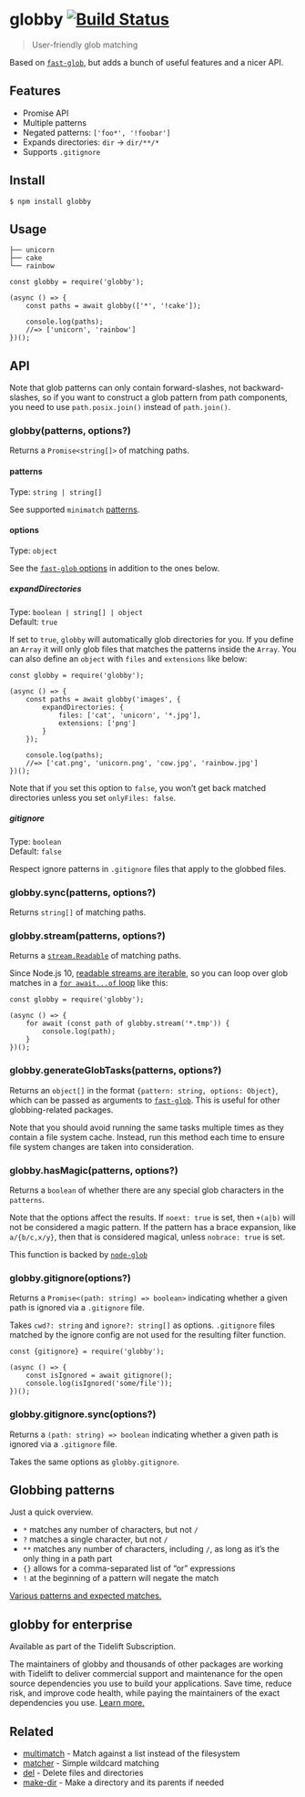 globby [![Build Status](https://travis-ci.org/sindresorhus/globby.svg?branch=master)](https://travis-ci.org/sindresorhus/globby)
================================================================================================================================

> User-friendly glob matching

Based on [`fast-glob`](https://github.com/mrmlnc/fast-glob), but adds a bunch of useful features and a nicer API.

Features
--------

-   Promise API
-   Multiple patterns
-   Negated patterns: `['foo*', '!foobar']`
-   Expands directories: `dir` → `dir/**/*`
-   Supports `.gitignore`

Install
-------

    $ npm install globby

Usage
-----

    ├── unicorn
    ├── cake
    └── rainbow

    const globby = require('globby');

    (async () => {
        const paths = await globby(['*', '!cake']);

        console.log(paths);
        //=> ['unicorn', 'rainbow']
    })();

API
---

Note that glob patterns can only contain forward-slashes, not backward-slashes, so if you want to construct a glob pattern from path components, you need to use `path.posix.join()` instead of `path.join()`.

### globby(patterns, options?)

Returns a `Promise<string[]>` of matching paths.

#### patterns

Type: `string | string[]`

See supported `minimatch` [patterns](https://github.com/isaacs/minimatch#usage).

#### options

Type: `object`

See the [`fast-glob` options](https://github.com/mrmlnc/fast-glob#options-1) in addition to the ones below.

##### expandDirectories

Type: `boolean | string[] | object`  
Default: `true`

If set to `true`, `globby` will automatically glob directories for you. If you define an `Array` it will only glob files that matches the patterns inside the `Array`. You can also define an `object` with `files` and `extensions` like below:

    const globby = require('globby');

    (async () => {
        const paths = await globby('images', {
            expandDirectories: {
                files: ['cat', 'unicorn', '*.jpg'],
                extensions: ['png']
            }
        });

        console.log(paths);
        //=> ['cat.png', 'unicorn.png', 'cow.jpg', 'rainbow.jpg']
    })();

Note that if you set this option to `false`, you won’t get back matched directories unless you set `onlyFiles: false`.

##### gitignore

Type: `boolean`  
Default: `false`

Respect ignore patterns in `.gitignore` files that apply to the globbed files.

### globby.sync(patterns, options?)

Returns `string[]` of matching paths.

### globby.stream(patterns, options?)

Returns a [`stream.Readable`](https://nodejs.org/api/stream.html#stream_readable_streams) of matching paths.

Since Node.js 10, [readable streams are iterable](https://nodejs.org/api/stream.html#stream_readable_symbol_asynciterator), so you can loop over glob matches in a [`for await...of` loop](https://developer.mozilla.org/en-US/docs/Web/JavaScript/Reference/Statements/for-await...of) like this:

    const globby = require('globby');

    (async () => {
        for await (const path of globby.stream('*.tmp')) {
            console.log(path);
        }
    })();

### globby.generateGlobTasks(patterns, options?)

Returns an `object[]` in the format `{pattern: string, options: Object}`, which can be passed as arguments to [`fast-glob`](https://github.com/mrmlnc/fast-glob). This is useful for other globbing-related packages.

Note that you should avoid running the same tasks multiple times as they contain a file system cache. Instead, run this method each time to ensure file system changes are taken into consideration.

### globby.hasMagic(patterns, options?)

Returns a `boolean` of whether there are any special glob characters in the `patterns`.

Note that the options affect the results. If `noext: true` is set, then `+(a|b)` will not be considered a magic pattern. If the pattern has a brace expansion, like `a/{b/c,x/y}`, then that is considered magical, unless `nobrace: true` is set.

This function is backed by [`node-glob`](https://github.com/isaacs/node-glob#globhasmagicpattern-options)

### globby.gitignore(options?)

Returns a `Promise<(path: string) => boolean>` indicating whether a given path is ignored via a `.gitignore` file.

Takes `cwd?: string` and `ignore?: string[]` as options. `.gitignore` files matched by the ignore config are not used for the resulting filter function.

    const {gitignore} = require('globby');

    (async () => {
        const isIgnored = await gitignore();
        console.log(isIgnored('some/file'));
    })();

### globby.gitignore.sync(options?)

Returns a `(path: string) => boolean` indicating whether a given path is ignored via a `.gitignore` file.

Takes the same options as `globby.gitignore`.

Globbing patterns
-----------------

Just a quick overview.

-   `*` matches any number of characters, but not `/`
-   `?` matches a single character, but not `/`
-   `**` matches any number of characters, including `/`, as long as it’s the only thing in a path part
-   `{}` allows for a comma-separated list of “or” expressions
-   `!` at the beginning of a pattern will negate the match

[Various patterns and expected matches.](https://github.com/sindresorhus/multimatch/blob/master/test/test.js)

globby for enterprise
---------------------

Available as part of the Tidelift Subscription.

The maintainers of globby and thousands of other packages are working with Tidelift to deliver commercial support and maintenance for the open source dependencies you use to build your applications. Save time, reduce risk, and improve code health, while paying the maintainers of the exact dependencies you use. [Learn more.](https://tidelift.com/subscription/pkg/npm-globby?utm_source=npm-globby&utm_medium=referral&utm_campaign=enterprise&utm_term=repo)

Related
-------

-   [multimatch](https://github.com/sindresorhus/multimatch) - Match against a list instead of the filesystem
-   [matcher](https://github.com/sindresorhus/matcher) - Simple wildcard matching
-   [del](https://github.com/sindresorhus/del) - Delete files and directories
-   [make-dir](https://github.com/sindresorhus/make-dir) - Make a directory and its parents if needed
